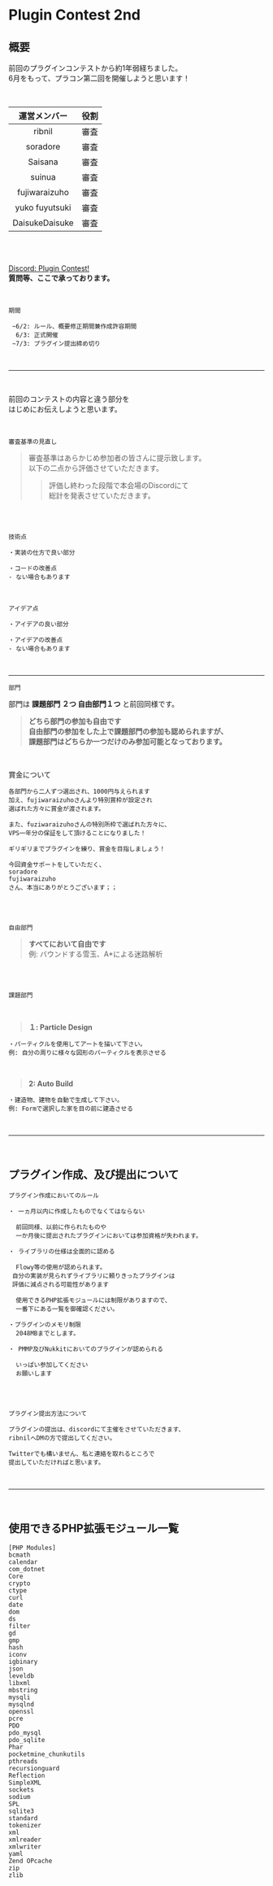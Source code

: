 # Plugin Contest 2nd  

## 概要  

前回のプラグインコンテストから約1年弱経ちました。  
6月をもって、プラコン第二回を開催しようと思います！

<br>

| 運営メンバー     | 役割       |
|:--------------:|:---------:|
| ribnil         | 審査      |
| soradore       | 審査      |
| Saisana        | 審査      |
| suinua         | 審査      |
| fujiwaraizuho  | 審査      |
| yuko fuyutsuki | 審査      |
| DaisukeDaisuke | 審査      |

<br>
<br>

[Discord: Plugin Contest!](https://discord.gg/sqawZHa)  
**質問等、ここで承っております。**   

<br>

`期間`  

```
 ~6/2: ルール、概要修正期間兼作成許容期間
  6/3: 正式開催
 ~7/3: プラグイン提出締め切り
```  

<br>

***

<br>

前回のコンテストの内容と違う部分を  
はじめにお伝えしようと思います。 　

<br>

```
審査基準の見直し
```  

> 審査基準はあらかじめ参加者の皆さんに提示致します。  
> 以下の二点から評価させていただきます。 
>> 評価し終わった段階で本会場のDiscordにて  
>> 総計を発表させていただきます。

<br>
<br>

`技術点`  

```
・実装の仕方で良い部分  

・コードの改善点
- ない場合もあります
```  

<br>
    
`アイデア点`  

```
・アイデアの良い部分  

・アイデアの改善点
- ない場合もあります
```  

<br>

***

`部門`  

部門は **課題部門 ２つ 自由部門１つ** と前回同様です。  
> **どちら部門の参加も自由です**  
> **自由部門の参加をした上で課題部門の参加も認められますが、**  
> **課題部門はどちらか一つだけのみ参加可能となっております。**

<br>

賞金について
```
各部門から二人ずつ選出され、1000円与えられます
加え、fujiwaraizuhoさんより特別賞枠が設定され
選ばれた方々に賞金が渡されます。

また、fuziwaraizuhoさんの特別所枠で選ばれた方々に、
VPS一年分の保証をして頂けることになりました！

ギリギリまでプラグインを練り、賞金を目指しましょう！
```  

```
今回資金サポートをしていただく、
soradore
fujiwaraizuho
さん、本当にありがとうございます；；
```

<br>
<br>

`自由部門`  

> **すべてにおいて自由です**  
> 例: バウンドする雪玉、A*による迷路解析  

<br>
<br>

`課題部門`  

<br>
  
> **１: Particle Design**  

```
・パーティクルを使用してアートを描いて下さい。
例: 自分の周りに様々な図形のパーティクルを表示させる
```  

<br>

> **2: Auto Build**  

```
・建造物、建物を自動で生成して下さい。
例: Formで選択した家を目の前に建造させる
```  

<br>  

***

<br>

## プラグイン作成、及び提出について 

`プラグイン作成においてのルール`  

```
・ 一ヵ月以内に作成したものでなくてはならない  
  
  前回同様、以前に作られたものや  
  一か月後に提出されたプラグインにおいては参加資格が失われます。
```

```
・ ライブラリの仕様は全面的に認める

  Flowy等の使用が認められます。
 自分の実装が見られずライブラリに頼りきったプラグインは
 評価に減点される可能性があります 

  使用できるPHP拡張モジュールには制限がありますので、
  一番下にある一覧を御確認ください。
```

```
・プラグインのメモリ制限
  2048MBまでとします。
```

```
・ PMMP及びNukkitにおいてのプラグインが認められる

  いっぱい参加してください
  お願いします
```

<br>
<br>

`プラグイン提出方法について`

```
プラグインの提出は、discordにて主催をさせていただきます、
ribnilへDMの方で提出してください。

Twitterでも構いません、私と連絡を取れるところで
提出していただければと思います。
```

<br>

***  

<br>

## 使用できるPHP拡張モジュール一覧
```
[PHP Modules]
bcmath
calendar
com_dotnet
Core
crypto
ctype
curl
date
dom
ds
filter
gd
gmp
hash
iconv
igbinary
json
leveldb
libxml
mbstring
mysqli
mysqlnd
openssl
pcre
PDO
pdo_mysql
pdo_sqlite
Phar
pocketmine_chunkutils
pthreads
recursionguard
Reflection
SimpleXML
sockets
sodium
SPL
sqlite3
standard
tokenizer
xml
xmlreader
xmlwriter
yaml
Zend OPcache
zip
zlib
```
